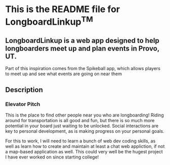 # This is the README file for LongboardLinkup<sup>TM</sup>
## LongboardLinkup is a web app designed to help longboarders meet up and plan events in Provo, UT.
Part of this inspiration comes from the Spikeball app, which allows players 
to meet up and see what events are going on near them

## Description
### Elevator Pitch
This is the place to find other people near you who are longboarding! Riding around for transportation is all good and fun, but there is so much more potential in your board just waiting to be unlocked. Social interactions are key to personal development, as is making progress on your personal goals.



For this to work, I will need to learn a bunch of web dev coding skills, as well as learn how to create and maintain at least a chat web appliction, if not a map-based application as well. This could very well be the hugest project I have ever worked on since starting college!
